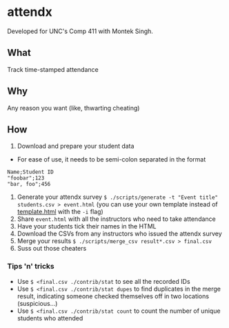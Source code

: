 # attendx

Developed for UNC's Comp 411 with Montek Singh.

## What

Track time-stamped attendance

## Why

Any reason you want (like, thwarting cheating)

## How

1. Download and prepare your student data
  - For ease of use, it needs to be semi-colon separated in the format
```
Name;Student ID
"foobar";123
"bar, foo";456
```
1. Generate your attendx survey `$ ./scripts/generate -t "Event title"
   students.csv > event.html` (you can use your own template instead of
   [template.html](./template.html) with the `-i` flag)
1. Share `event.html` with all the instructors who need to take attendance
1. Have your students tick their names in the HTML
1. Download the CSVs from any instructors who issued the attendx survey
1. Merge your results `$ ./scripts/merge_csv result*.csv > final.csv`
1. Suss out those cheaters

### Tips 'n' tricks

- Use `$ <final.csv ./contrib/stat` to see all the recorded IDs
- Use `$ <final.csv ./contrib/stat dupes` to find duplicates in the merge
  result, indicating someone checked themselves off in two locations
  (suspicious...)
- Use `$ <final.csv ./contrib/stat count` to count the number of unique students
  who attended
